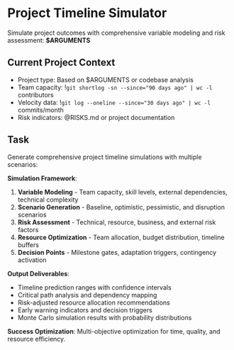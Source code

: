 
# Project Timeline Simulator

Simulate project outcomes with comprehensive variable modeling and risk assessment: **$ARGUMENTS**

## Current Project Context

- Project type: Based on $ARGUMENTS or codebase analysis
- Team capacity: !`git shortlog -sn --since="90 days ago" | wc -l` contributors
- Velocity data: !`git log --oneline --since="30 days ago" | wc -l` commits/month
- Risk indicators: @RISKS.md or project documentation

## Task

Generate comprehensive project timeline simulations with multiple scenarios:

**Simulation Framework**:
1. **Variable Modeling** - Team capacity, skill levels, external dependencies, technical complexity
2. **Scenario Generation** - Baseline, optimistic, pessimistic, and disruption scenarios
3. **Risk Assessment** - Technical, resource, business, and external risk factors
4. **Resource Optimization** - Team allocation, budget distribution, timeline buffers
5. **Decision Points** - Milestone gates, adaptation triggers, contingency activation

**Output Deliverables**:
- Timeline prediction ranges with confidence intervals
- Critical path analysis and dependency mapping
- Risk-adjusted resource allocation recommendations
- Early warning indicators and decision triggers
- Monte Carlo simulation results with probability distributions

**Success Optimization**: Multi-objective optimization for time, quality, and resource efficiency.